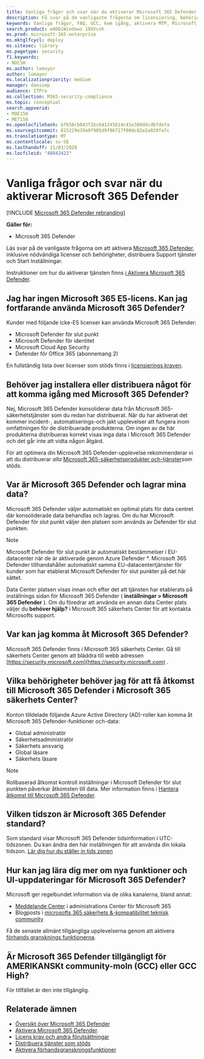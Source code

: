 ```yaml
---
title: Vanliga frågor och svar när du aktiverar Microsoft 365 Defender
description: Få svar på de vanligaste frågorna om licensiering, behörigheter, inledande inställningar och andra produkter och tjänster relaterade till att aktivera Microsoft 365 Defender
keywords: Vanliga frågor, FAQ, GCC, kom igång, aktivera MTP, Microsoft Threat Protection, M365, säkerhet, data plats, nödvändiga behörigheter, licens kvalificering, sidan Inställningar
search.product: eADQiWindows 10XVcnh
ms.prod: microsoft-365-enterprise
ms.mktglfcycl: deploy
ms.sitesec: library
ms.pagetype: security
f1.keywords:
- NOCSH
ms.author: lomayor
author: lomayor
ms.localizationpriority: medium
manager: dansimp
audience: ITPro
ms.collection: M365-security-compliance
ms.topic: conceptual
search.appverid:
- MOE150
- MET150
ms.openlocfilehash: bfb58cb043f2bc641245814c41e389ddcdbfdefa
ms.sourcegitcommit: 815229e39a0f905d9f06717f00dc82e2a028fa7c
ms.translationtype: MT
ms.contentlocale: sv-SE
ms.lasthandoff: 11/03/2020
ms.locfileid: "48842422"
---
```

# <a name="frequently-asked-questions-when-turning-on-microsoft-365-defender"></a>Vanliga frågor och svar när du aktiverar Microsoft 365 Defender

[!INCLUDE [Microsoft 365 Defender rebranding](../includes/microsoft-defender.md)]


**Gäller för:**
- Microsoft 365 Defender

Läs svar på de vanligaste frågorna om att aktivera [Microsoft 365 Defender](microsoft-threat-protection.md), inklusive nödvändiga licenser och behörigheter, distribuera Support tjänster och Start Inställningar.

Instruktioner om hur du aktiverar tjänsten finns [i Aktivera Microsoft 365 Defender](mtp-enable.md).

## <a name="i-dont-have-a-microsoft-365-e5-license-can-i-still-use-microsoft-365-defender"></a>Jag har ingen Microsoft 365 E5-licens. Kan jag fortfarande använda Microsoft 365 Defender?

Kunder med följande icke-E5 licenser kan använda Microsoft 365 Defender:

- Microsoft Defender för slut punkt
- Microsoft Defender för identitet
- Microsoft Cloud App Security
- Defender för Office 365 (abonnemang 2)
 
En fullständig lista över licenser som stöds finns i [licensierings kraven](prerequisites.md#licensing-requirements).

## <a name="do-i-need-to-install-or-deploy-anything-to-start-using-microsoft-365-defender"></a>Behöver jag installera eller distribuera något för att komma igång med Microsoft 365 Defender?

Nej, Microsoft 365 Defender konsoliderar data från Microsoft 365-säkerhetstjänster som du redan har distribuerat. När du har aktiverat det kommer incident-, automatiserings-och jakt upplevelser att fungera inom omfattningen för de distribuerade produkterna. Om ingen av de här produkterna distribueras korrekt visas inga data i Microsoft 365 Defender och det går inte att vidta någon åtgärd.

För att optimera din Microsoft 365 Defender-upplevelse rekommenderar vi att du distribuerar *alla* [Microsoft 365-säkerhetsprodukter och-tjänster](deploy-supported-services.md)som stöds.

## <a name="where-does-microsoft-365-defender-process-and-store-my-data"></a>Var är Microsoft 365 Defender och lagrar mina data?
Microsoft 365 Defender väljer automatiskt en optimal plats för data centret där konsoliderade data behandlas och lagras. Om du har Microsoft Defender för slut punkt väljer den platsen som används av Defender för slut punkten.

>[!NOTE]
>Microsoft Defender för slut punkt är automatiskt bestämmelser i EU-datacenter när de är aktiverade genom Azure Defender *. Microsoft 365 Defender tillhandahåller automatiskt samma EU-datacentertjänster för kunder som har etablerat Microsoft Defender för slut punkter på det här sättet. 

Data Center platsen visas innan och efter det att tjänsten har etablerats på inställnings sidan för Microsoft 365 Defender ( **inställningar > Microsoft 365 Defender** ). Om du föredrar att använda en annan data Center plats väljer du **behöver hjälp?** i Microsoft 365 säkerhets Center för att kontakta Microsofts support.

## <a name="where-can-i-access-microsoft-365-defender"></a>Var kan jag komma åt Microsoft 365 Defender?

Microsoft 365 Defender finns i Microsoft 365 säkerhets Center. Gå till säkerhets Center genom att bläddra till webb adressen [https://security.microsoft.com](https://security.microsoft.com) .

##  <a name="what-permissions-do-i-need-to-access-microsoft-365-defender-in-microsoft-365-security-center"></a>Vilka behörigheter behöver jag för att få åtkomst till Microsoft 365 Defender i Microsoft 365 säkerhets Center?

Konton tilldelade följande Azure Active Directory (AD)-roller kan komma åt Microsoft 365 Defender-funktioner och-data:

- Global administratör
- Säkerhetsadministratör
- Säkerhets ansvarig
- Global läsare
- Säkerhets läsare

>[!NOTE]
>Rollbaserad åtkomst kontroll inställningar i Microsoft Defender för slut punkten påverkar åtkomsten till data. Mer information finns i [Hantera åtkomst till Microsoft 365 Defender](mtp-permissions.md).

## <a name="what-time-zone-does-microsoft-365-defender-default-to"></a>Vilken tidszon är Microsoft 365 Defender standard?
Som standard visar Microsoft 365 Defender tidsinformation i UTC-tidszonen. Du kan ändra den här inställningen för att använda din lokala tidszon. [Lär dig hur du ställer in tids zonen](mtp-time-zone.md)

## <a name="how-can-i-learn-about-new-microsoft-365-defender-feature-and-ui-updates"></a>Hur kan jag lära dig mer om nya funktioner och UI-uppdateringar för Microsoft 365 Defender?

Microsoft ger regelbundet information via de olika kanalerna, bland annat:

- [Meddelande Center](../../admin/manage/message-center.md) i administrations Center för Microsoft 365
- Blogposts i [microsofts 365 säkerhets &-kompatibilitet teknisk community](https://techcommunity.microsoft.com/t5/security-privacy-and-compliance/bg-p/securityprivacycompliance)

Få de senaste allmänt tillgängliga upplevelserna genom att aktivera [förhands gransknings funktionerna](preview.md).

## <a name="is-microsoft-365-defender-available-for-us-government-community-cloud-gcc-or-gcc-high"></a>Är Microsoft 365 Defender tillgängligt för AMERIKANSKt community-moln (GCC) eller GCC High?
För tillfället är den inte tillgänglig.

## <a name="related-topics"></a>Relaterade ämnen

- [Översikt över Microsoft 365 Defender](microsoft-threat-protection.md)
- [Aktivera Microsoft 365 Defender](mtp-enable.md).
- [Licens krav och andra förutsättningar](prerequisites.md)
- [Distribuera tjänster som stöds](deploy-supported-services.md)
- [Aktivera förhandsgranskningsfunktioner](preview.md)
